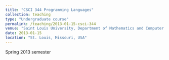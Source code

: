 ```yaml
---
title: "CSCI 344 Programming Languages"
collection: teaching
type: "Undergraduate course"
permalink: /teaching/2013-01-15-csci-344
venue: "Saint Louis University, Department of Mathematics and Computer Science"
date: 2013-01-15
location: "St. Louis, Missouri, USA"
---
```


Spring 2013 semester

